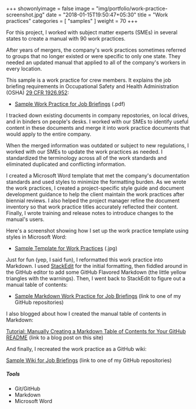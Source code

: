 +++
showonlyimage = false
image = "img/portfolio/work-practice-screenshot.jpg"
date = "2018-01-15T19:50:47+05:30"
title = "Work practices"
categories = [
  "samples"
]
weight = 70
+++

For this project, I worked with subject matter experts (SMEs) in several states to create a manual with 90 work practices.
<!--more-->

After years of mergers, the company's work practices sometimes referred to groups that no longer existed or were specific to only one state. They needed an updated manual that applied to all of the company's workers in every location.

This sample is a work practice for crew members. It explains the job briefing requirements in Occupational Safety and Health Administration (OSHA) [29 CFR 1926.952](https://www.ecfr.gov/cgi-bin/text-idx?SID=ceeaf016fdd21de13fffb416153479ad&node=se29.8.1926_1952&rgn=div8):

* [Sample Work Practice for Job Briefings](/samples/JobBriefingsWorkPracticeExample.pdf) (.pdf)

I tracked down existing documents in company repostories, on local drives, and in binders on people's desks. I worked with our SMEs to identify useful content in these documents and merge it into work practice documents that would apply to the entire company.

When the merged information was outdated or subject to new regulations, I worked with our SMEs to update the work practices as needed. I standardized the terminology across all of the work standards and eliminated duplicated and conflicting information.

I created a Microsoft Word template that met the company's documentation standards and used styles to minimize the formatting burden. As we wrote the work practices, I created a project-specific style guide and document development guidance to help the client maintain the work practices after biennial reviews. I also helped the project manager refine the document inventory so that work practice titles accurately reflected their content. Finally, I wrote training and release notes to introduce changes to the manual's users.

Here's a screenshot showing how I set up the work practice template using styles in Microsoft Word:

* [Sample Template for Work Practices](/samples/WorkPracticeTemplateStyleScreenshot.jpg) (.jpg)

Just for fun (yep, I said fun), I reformatted this work practice into Markdown. I used [StackEdit](https://stackedit.io) for the initial formatting, then fiddled around in the GitHub editor to add some GitHub Flavored Markdown (the little yellow triangles with the warnings). Then, I went back to StackEdit to figure out a manual table of contents:

* [Sample Markdown Work Practice for Job Briefings](https://github.com/hillaryfraley/jobbriefings) (link to one of my GitHub repositories)

I also blogged about how I created the manual table of contents in Markdown:

[Tutorial: Manually Creating a Markdown Table of Contents for Your GitHub README]() (link to a blog post on this site)

And finally, I recreated the work practice as a GitHub wiki:

[Sample Wiki for Job Briefings](https://github.com/hillaryfraley/jobbriefings/wiki) (link to one of my GitHub repositories)

<h5>Tools</h5>

* Git/GitHub
* Markdown
* Microsoft Word

